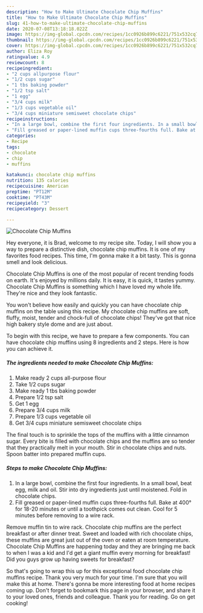 ```yaml
---
description: "How to Make Ultimate Chocolate Chip Muffins"
title: "How to Make Ultimate Chocolate Chip Muffins"
slug: 41-how-to-make-ultimate-chocolate-chip-muffins
date: 2020-07-08T13:18:18.022Z
image: https://img-global.cpcdn.com/recipes/1cc0926b899c6221/751x532cq70/chocolate-chip-muffins-recipe-main-photo.jpg
thumbnail: https://img-global.cpcdn.com/recipes/1cc0926b899c6221/751x532cq70/chocolate-chip-muffins-recipe-main-photo.jpg
cover: https://img-global.cpcdn.com/recipes/1cc0926b899c6221/751x532cq70/chocolate-chip-muffins-recipe-main-photo.jpg
author: Eliza Roy
ratingvalue: 4.9
reviewcount: 8
recipeingredient:
- "2 cups allpurpose flour"
- "1/2 cups sugar"
- "1 tbs baking powder"
- "1/2 tsp salt"
- "1 egg"
- "3/4 cups milk"
- "1/3 cups vegetable oil"
- "3/4 cups miniature semisweet chocolate chips"
recipeinstructions:
- "In a large bowl, combine the first four ingredients. In a small bowl, beat egg, milk and oil. Stir into dry ingredients just until moistened. Fold in chocolate chips."
- "Fill greased or paper-lined muffin cups three-fourths full. Bake at 400° for 18-20 minutes or until a toothpick comes out clean. Cool for 5 minutes before removing to a wire rack."
categories:
- Recipe
tags:
- chocolate
- chip
- muffins

katakunci: chocolate chip muffins 
nutrition: 135 calories
recipecuisine: American
preptime: "PT12M"
cooktime: "PT43M"
recipeyield: "3"
recipecategory: Dessert

---
```



![Chocolate Chip Muffins](https://img-global.cpcdn.com/recipes/1cc0926b899c6221/751x532cq70/chocolate-chip-muffins-recipe-main-photo.jpg)

Hey everyone, it is Brad, welcome to my recipe site. Today, I will show you a way to prepare a distinctive dish, chocolate chip muffins. It is one of my favorites food recipes. This time, I'm gonna make it a bit tasty. This is gonna smell and look delicious.

Chocolate Chip Muffins is one of the most popular of recent trending foods on earth. It's enjoyed by millions daily. It is easy, it is quick, it tastes yummy. Chocolate Chip Muffins is something which I have loved my whole life. They're nice and they look fantastic.

You won&#39;t believe how easily and quickly you can have chocolate chip muffins on the table using this recipe. My chocolate chip muffins are soft, fluffy, moist, tender and chock-full of chocolate chips! They&#39;ve got that nice high bakery style dome and are just about.


To begin with this recipe, we have to prepare a few components. You can have chocolate chip muffins using 8 ingredients and 2 steps. Here is how you can achieve it.

<!--inarticleads1-->

##### The ingredients needed to make Chocolate Chip Muffins:

1. Make ready 2 cups all-purpose flour
1. Take 1/2 cups sugar
1. Make ready 1 tbs baking powder
1. Prepare 1/2 tsp salt
1. Get 1 egg
1. Prepare 3/4 cups milk
1. Prepare 1/3 cups vegetable oil
1. Get 3/4 cups miniature semisweet chocolate chips


The final touch is to sprinkle the tops of the muffins with a little cinnamon sugar. Every bite is filled with chocolate chips and the muffins are so tender that they practically melt in your mouth. Stir in chocolate chips and nuts. Spoon batter into prepared muffin cups. 

<!--inarticleads2-->

##### Steps to make Chocolate Chip Muffins:

1. In a large bowl, combine the first four ingredients. In a small bowl, beat egg, milk and oil. Stir into dry ingredients just until moistened. Fold in chocolate chips.
1. Fill greased or paper-lined muffin cups three-fourths full. Bake at 400° for 18-20 minutes or until a toothpick comes out clean. Cool for 5 minutes before removing to a wire rack.


Remove muffin tin to wire rack. Chocolate chip muffins are the perfect breakfast or after dinner treat. Sweet and loaded with rich chocolate chips, these muffins are great just out of the oven or eaten at room temperature. Chocolate Chip Muffins are happening today and they are bringing me back to when I was a kid and I&#39;d get a giant muffin every morning for breakfast! Did you guys grow up having sweets for breakfast? 

So that's going to wrap this up for this exceptional food chocolate chip muffins recipe. Thank you very much for your time. I'm sure that you will make this at home. There's gonna be more interesting food at home recipes coming up. Don't forget to bookmark this page in your browser, and share it to your loved ones, friends and colleague. Thank you for reading. Go on get cooking!
